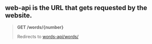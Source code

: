 ## web-api is the URL that gets requested by the website.

> **GET /words/{number}**
>
> Redirects to [words-api/words/](./words.MD)
